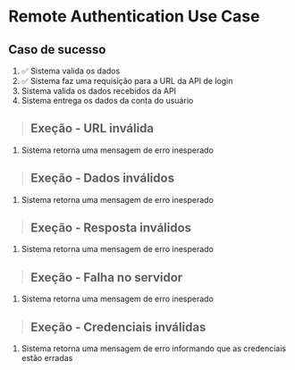 # Remote Authentication Use Case

## Caso de sucesso
1. :white_check_mark: Sistema valida os dados
2. :white_check_mark: Sistema faz uma requisição para a URL da API de login
3. Sistema valida os dados recebidos da API
4. Sistema entrega os dados da conta do usuário



> ## Exeção - URL inválida
1. Sistema retorna uma mensagem de erro inesperado

>## Exeção - Dados inválidos
1. Sistema retorna uma mensagem de erro inesperado

>## Exeção - Resposta inválidos
1. Sistema retorna uma mensagem de erro inesperado

>## Exeção - Falha no servidor
1. Sistema retorna uma mensagem de erro inesperado

>## Exeção - Credenciais inválidas
1. Sistema retorna uma mensagem de erro informando que as credenciais estão erradas
